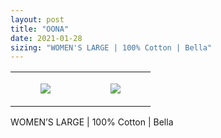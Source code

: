 ```yaml
---
layout: post
title: "OONA"
date: 2021-01-28
sizing: "WOMEN'S LARGE | 100% Cotton | Bella"
---
```




<table style="width:100%;"><tr><td style="vertical-align:top;">
      <figure class="tmblr-full" data-orig-height="2048" data-orig-width="1365" data-orig-src="https://concertshirts.netlify.app/shirts/0412/0412-01.jpg"><img src="https://64.media.tumblr.com/632df40efaafb472a4e7df69b55c07d0/270f0cfbf0fdf977-eb/s540x810/3c672534f632d58654136bffe6c5c00464e55e0a.jpg" data-orig-height="2048" data-orig-width="1365" data-orig-src="https://concertshirts.netlify.app/shirts/0412/0412-01.jpg"/></figure></td>
    <td style="vertical-align:top;">
      <figure class="tmblr-full" data-orig-height="2048" data-orig-width="1365" data-orig-src="https://concertshirts.netlify.app/shirts/0412/0412-02.jpg"><img src="https://64.media.tumblr.com/3e56cfc6d1483ddefa071844b44c93b9/270f0cfbf0fdf977-91/s540x810/db467acf6915b58e79f44e0e555f57b42e7dc997.jpg" data-orig-height="2048" data-orig-width="1365" data-orig-src="https://concertshirts.netlify.app/shirts/0412/0412-02.jpg"/></figure></td>
  </tr></table><p>
  WOMEN&rsquo;S LARGE | 100% Cotton | Bella
</p>
